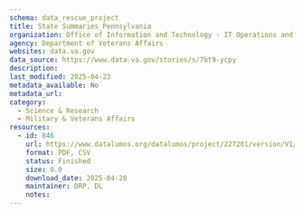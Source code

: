 ```yaml
---
schema: data_rescue_project 
title: State Summaries_Pennsylvania
organization: Office of Information and Technology - IT Operations and Services (ITOPS)
agency: Department of Veterans Affairs
websites: data.va.gov
data_source: https://www.data.va.gov/stories/s/7bt9-ycpy
description: 
last_modified: 2025-04-23
metadata_available: No
metadata_url: 
category:
  - Science & Research 
  - Military & Veterans Affairs 
resources:
  - id: 846
    url: https://www.datalumos.org/datalumos/project/227201/version/V1/view
    format: PDF, CSV
    status: Finished
    size: 0.0
    download_date: 2025-04-20
    maintainer: DRP, DL
    notes: 
---
```

